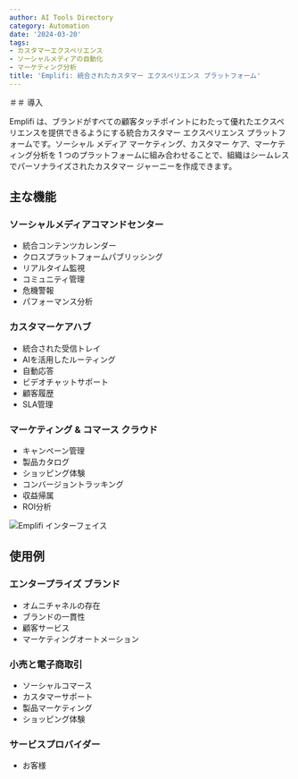 ```yaml
---
author: AI Tools Directory
category: Automation
date: '2024-03-20'
tags:
- カスタマーエクスペリエンス
- ソーシャルメディアの自動化
- マーケティング分析
title: 'Emplifi: 統合されたカスタマー エクスペリエンス プラットフォーム'
---
```


＃＃ 導入

Emplifi は、ブランドがすべての顧客タッチポイントにわたって優れたエクスペリエンスを提供できるようにする統合カスタマー エクスペリエンス プラットフォームです。ソーシャル メディア マーケティング、カスタマー ケア、マーケティング分析を 1 つのプラットフォームに組み合わせることで、組織はシームレスでパーソナライズされたカスタマー ジャーニーを作成できます。

## 主な機能

### ソーシャルメディアコマンドセンター
- 統合コンテンツカレンダー
- クロスプラットフォームパブリッシング
- リアルタイム監視
- コミュニティ管理
- 危機警報
- パフォーマンス分析

### カスタマーケアハブ
- 統合された受信トレイ
- AIを活用したルーティング
- 自動応答
- ビデオチャットサポート
- 顧客履歴
- SLA管理

### マーケティング & コマース クラウド
- キャンペーン管理
- 製品カタログ
- ショッピング体験
- コンバージョントラッキング
- 収益帰属
- ROI分析

![Emplifi インターフェイス](/imgs/emplifi/interface.jpg)

## 使用例

### エンタープライズ ブランド
- オムニチャネルの存在
- ブランドの一貫性
- 顧客サービス
- マーケティングオートメーション

### 小売と電子商取引
- ソーシャルコマース
- カスタマーサポート
- 製品マーケティング
- ショッピング体験

### サービスプロバイダー
- お客様